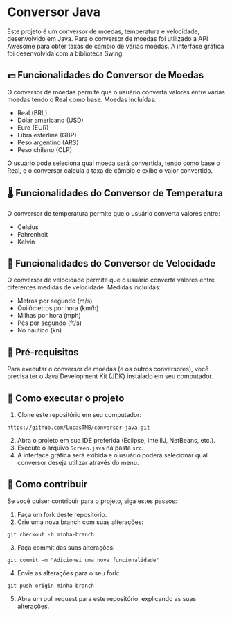 # Conversor Java

Este projeto é um conversor de moedas, temperatura e velocidade, desenvolvido em Java. Para o conversor de moedas foi utilizado a API Awesome para obter taxas de câmbio de várias moedas. A interface gráfica foi desenvolvida com a biblioteca Swing.

## 💵 Funcionalidades do Conversor de Moedas

O conversor de moedas permite que o usuário converta valores entre várias moedas tendo o Real como base. Moedas incluídas:

* Real (BRL)
* Dólar americano (USD)
* Euro (EUR)
* Libra esterlina (GBP)
* Peso argentino (ARS)
* Peso chileno (CLP)

O usuário pode seleciona qual moeda será convertida, tendo como base o Real, e o conversor calcula a taxa de câmbio e exibe o valor convertido.

## 🌡️ Funcionalidades do Conversor de Temperatura

O conversor de temperatura permite que o usuário converta valores entre: 

* Celsius
* Fahrenheit
* Kelvin

## 💨 Funcionalidades do Conversor de Velocidade

O conversor de velocidade permite que o usuário converta valores entre diferentes medidas de velocidade. Medidas incluídas:

* Metros por segundo (m/s)
* Quilômetros por hora (km/h)
* Milhas por hora (mph)
* Pés por segundo (ft/s)
* Nó náutico (kn)

## 📑 Pré-requisitos

Para executar o conversor de moedas (e os outros conversores), você precisa ter o Java Development Kit (JDK) instalado em seu computador.

## 🚀 Como executar o projeto

1. Clone este repositório em seu computador: 
```
https://github.com/LucasTMB/conversor-java.git
```
2. Abra o projeto em sua IDE preferida (Eclipse, IntelliJ, NetBeans, etc.).
3. Execute o arquivo `Screen.java` na pasta `src`.
4. A interface gráfica será exibida e o usuário poderá selecionar qual conversor deseja utilizar através do menu.

## 🤝 Como contribuir

Se você quiser contribuir para o projeto, siga estes passos:

1. Faça um fork deste repositório.
2. Crie uma nova branch com suas alterações:
```
git checkout -b minha-branch
```
3. Faça commit das suas alterações:
```
git commit -m "Adicionei uma nova funcionalidade"
```
4. Envie as alterações para o seu fork:
```
git push origin minha-branch
```
5. Abra um pull request para este repositório, explicando as suas alterações.